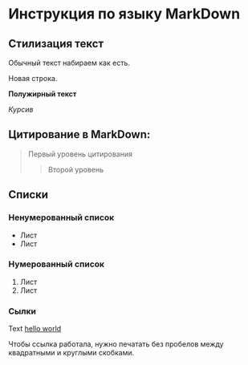 # Инструкция по языку MarkDown

## Стилизация текст
Обычный текст набираем как есть.

Новая строка.

**Полужирный текст**

*Курсив*

## Цитирование в MarkDown:
> Первый уровень цитирования
>> Второй уровень

## Списки
### Ненумерованный список
* Лист 
* Лист 


### Нумерованный список

1. Лист 
2. Лист 

### Сылки
Text [hello world](http.example.com "всплывающая подсказка")

Чтобы ссылка работала, нужно печатать без пробелов между квадратными и круглыми скобками.

